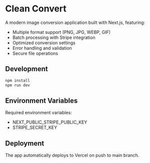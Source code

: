 # Clean Convert

A modern image conversion application built with Next.js, featuring:

- Multiple format support (PNG, JPG, WEBP, GIF)
- Batch processing with Stripe integration
- Optimized conversion settings
- Error handling and validation
- Secure file operations

## Development

```bash
npm install
npm run dev
```

## Environment Variables

Required environment variables:
- NEXT_PUBLIC_STRIPE_PUBLIC_KEY
- STRIPE_SECRET_KEY

## Deployment

The app automatically deploys to Vercel on push to main branch.
